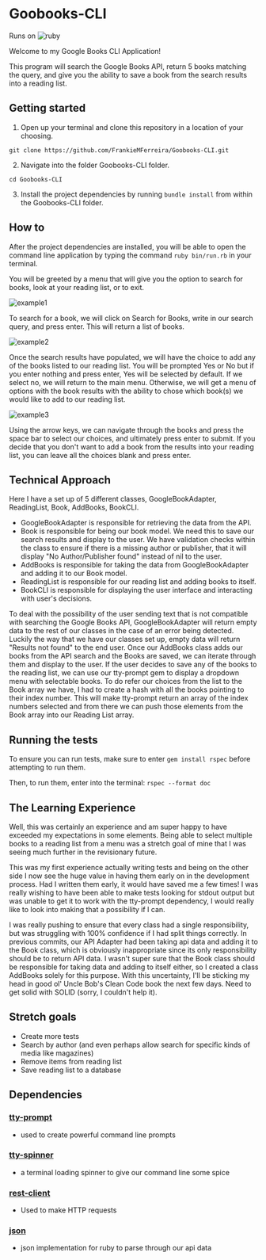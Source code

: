 # Goobooks-CLI
Runs on
![ruby](https://i.imgur.com/YLqLgLM.png)

Welcome to my Google Books CLI Application!

This program will search the Google Books API, return 5 books matching the query, and give you the ability to save a book from the search results into a reading list.

## Getting started

1. Open up your terminal and clone this repository in a location of your choosing.

`git clone https://github.com/FrankieMFerreira/Goobooks-CLI.git`

2. Navigate into the folder Goobooks-CLI folder.

`cd Goobooks-CLI`

3. Install the project dependencies by running `bundle install` from within the Goobooks-CLI folder.

##  How to

After the project dependencies are installed, you will be able to open the command line application by typing the command `ruby bin/run.rb` in your terminal.

You will be greeted by a menu that will give you the option to search for books, look at your reading list, or to exit.

![example1](https://i.imgur.com/2RlSKLw.png)

To search for a book, we will click on Search for Books, write in our search query, and press enter. This will return a list of books.

![example2](https://i.imgur.com/mULwqN9.png)

Once the search results have populated, we will have the choice to add any of the books listed to our reading list. You will be prompted Yes or No but if you enter nothing and press enter, Yes will be selected by default. If we select no, we will return to the main menu. Otherwise, we will get a menu of options with the book results with the ability to chose which book(s) we would like to add to our reading list.

![example3](https://i.imgur.com/Y9N2bsN.png)

 Using the arrow keys, we can navigate through the books and press the space bar to select our choices, and ultimately press enter to submit. If you decide that you don't want to add a book from the results into your reading list, you can leave all the choices blank and press enter.

## Technical Approach

Here I have a set up of 5 different classes, GoogleBookAdapter, ReadingList, Book, AddBooks, BookCLI.
- GoogleBookAdapter is responsible for retrieving the data from the API.
- Book is responsible for being our book model. We need this to save our search results and display to the user. We have validation checks within the class to ensure if there is a missing author or publisher, that it will display "No Author/Publisher found" instead of nil to the user.
- AddBooks is responsible for taking the data from GoogleBookAdapter and adding it to our Book model.
- ReadingList is responsible for our reading list and adding books to itself.
- BookCLI is responsible for displaying the user interface and interacting with user's decisions.

To deal with the possibility of the user sending text that is not compatible with searching the Google Books API, GoogleBookAdapter will return empty data to the rest of our classes in the case of an error being detected. Luckily the way that we have our classes set up, empty data will return "Results not found" to the end user. Once our AddBooks class adds our books from the API search and the Books are saved, we can iterate through them and display to the user. If the user decides to save any of the books to the reading list, we can use our tty-prompt gem to display a dropdown menu with selectable books. To do refer our choices from the list to the Book array we have, I had to create a hash with all the books pointing to their index number. This will make tty-prompt return an array of the index numbers selected and from there we can push those elements from the Book array into our Reading List array.

## Running the tests

To ensure you can run tests, make sure to enter `gem install rspec` before attempting to run them.

Then, to run them, enter into the terminal:
`rspec --format doc`

## The Learning Experience

Well, this was certainly an experience and am super happy to have exceeded my expectations in some elements. Being able to select multiple books to a reading list from a menu was a stretch goal of mine that I was seeing much further in the revisionary future.

This was my first experience actually writing tests and being on the other side I now see the huge value in having them early on in the development process. Had I written them early, it would have saved me a few times! I was really wishing to have been able to make tests looking for stdout output but was unable to get it to work with the tty-prompt dependency, I would really like to look into making that a possibility if I can.

I was really pushing to ensure that every class had a single responsibility, but was struggling with 100% confidence if I had split things correctly. In previous commits, our API Adapter had been taking api data and adding it to the Book class, which is obviously inappropriate since its only responsibility should be to return API data. I wasn't super sure that the Book class should be responsible for taking data and adding to itself either, so I created a class AddBooks solely for this purpose. With this uncertainty, I'll be sticking my head in good ol' Uncle Bob's Clean Code book the next few days. Need to get solid with SOLID (sorry, I couldn't help it).


## Stretch goals

- Create more tests
- Search by author (and even perhaps allow search for specific kinds of media like magazines)
- Remove items from reading list
- Save reading list to a database


## Dependencies

### [tty-prompt](https://github.com/piotrmurach/tty-prompt)

- used to create powerful command line prompts

### [tty-spinner](https://github.com/piotrmurach/tty-spinner)

- a terminal loading spinner to give our command line some spice

### [rest-client](https://github.com/rest-client/rest-client)

- Used to make HTTP requests

### [json](https://github.com/flori/json)

- json implementation for ruby to parse through our api data
